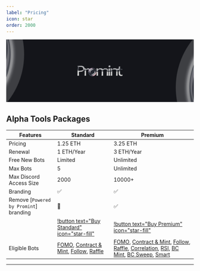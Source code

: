 ```yaml
---
label: "Pricing"
icon: star
order: 2000
---
```


![](/static/headers/promint-banner.jpg)

## Alpha Tools Packages

Features | Standard | Premium
--- | --- | ---
Pricing | 1.25 ETH | 3.25 ETH
Renewal | 1 ETH/Year | 3 ETH/Year
Free New Bots | Limited | Unlimited
Max Bots | 5 | Unlimited
Max Discord Access Size | 2000 | 10000+
Branding | :white_check_mark: | :white_check_mark:
Remove [`Powered by Promint`] branding | :no_entry_sign: | :white_check_mark:
| | [!button text="Buy Standard" icon="star-fill"](https://twitter.com/promintcc) | [!button text="Buy Premium" icon="star-fill"](https://twitter.com/promintcc)<br />
Eligible Bots | [FOMO](/nft/fomo), [Contract & Mint](/nft/contract), [Follow](/nft/follow), [Raffle](/nft/raffle) | [FOMO](/nft/fomo), [Contract & Mint](/nft/contract), [Follow](/nft/follow), [Raffle](/nft/raffle), [Correlation](/crypto/correlation), [RSI](/crypto/rsi), [BC Mint](/nft/bc-mint), [BC Sweep](/nft/bc-sweep), [Smart](/nft/smart)

---